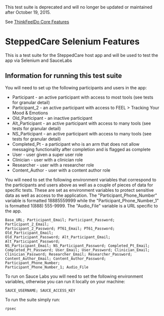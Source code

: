 This test suite is deprecated and will no longer be updated or maintained
after October 19, 2015. 

See [ThinkFeelDo Core Features](https://github.com/cbrenner04/tfd_core_features)

# SteppedCare Selenium Features

This is a test suite for the SteppedCare host app and will be used to
test the app via Selenium and SauceLabs

## Information for running this test suite

You will need to set up the following participants and users in the app:

* Participant - an active participant with access to most tools (see tests
  for granular detail)
* Participant_2 - an active participant with access to FEEL > Tracking Your
  Mood & Emotions
* Old_Participant - an inactive participant
* Alt_Participant - an active participant with access to many tools (see tests
  for granular detail)
* NS_Participant - an active participant with access to many tools (see tests
  for granular detail)
* Completed_Pt - a participant who is an arm that does not allow messaging
  functionality after completion and is flagged as complete
* User - user given a super user role
* Clinician - user with a clinician role
* Researcher - user with a researcher role
* Content_Author - user with a content author role

You will need to set the following environment variables that correspond to
the participants and users above as well as a couple of pieces of data for
specific tests. These are set as environment variables to protect sensitive
data as well as access to the application. The  "Participant_Phone_Number"
variable is formatted 18885559999 while the "Participant_Phone_Number_1"
is formatted 1(888) 555-9999. The "Audio_File" variable is a URL specific to
the app.

    Base_URL; Participant_Email; Participant_Password; Participant_2_Email;
    Participant_2_Password; PT61_Email; PT61_Password; Old_Participant_Email;
    Old_Participant_Password; Alt_Participant_Email; Alt_Participant_Password;
    NS_Participant_Email; NS_Participant_Password; Completed_Pt_Email;
    Completed_Pt_Password; User_Email; User_Password; Clinician_Email;
    Clinician_Password; Researcher_Email; Researcher_Password;
    Content_Author_Email; Content_Author_Password; Participant_Phone_Number;
    Participant_Phone_Number_1; Audio_File

To run on Sauce Labs you will need to set the following environment variables,
otherwise you can run it locally on your machine:

    SAUCE_USERNAME; SAUCE_ACCESS_KEY

To run the suite simply run:

    rpsec
